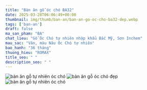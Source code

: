 ```yaml
---
title: "Bàn ăn gỗ óc chó BA32"
date: 2025-03-28T06:06:49+00:00
thumbnail: img/thumb/ban-an/ban-an-go-oc-cho-ba32-dep.webp
tags: ['ban-an']
draft: false
ma_san_pham: "BA"
chat_lieu: "Gỗ Óc Chó tự nhiên nhập khẩu Bắc Mỹ, Sơn Inchem"
mau_sac: "Vân, màu Nâu Óc Chó tự nhiên"
bao_hanh: "36 tháng"
thuong_hieu: "ROMAX"
title_seo: " "
description_seo: " "
---
```

![bàn ăn gỗ tự nhiên óc chó](/img/ban-an/ba32/ban-an-go-oc-cho-ba32-1.webp)
![bàn ăn gỗ óc chó đẹp](/img/ban-an/ba32/ban-an-go-oc-cho-ba32-2.webp)
![bàn ăn gỗ tự nhiên óc chó](/img/ban-an/ba32/ban-an-go-oc-cho-ba32-3.webp)